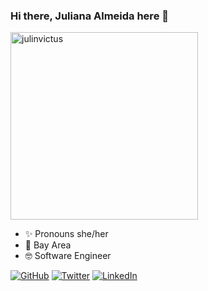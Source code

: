 ### Hi there, Juliana Almeida here 👋

<!--
**julinvictus/julinvictus** is a ✨ _special_ ✨ repository because its `README.md` (this file) appears on your GitHub profile.

Here are some ideas to get you started:

- 🔭 I’m currently working on ...
- 🌱 I’m currently learning ...
- 👯 I’m looking to collaborate on ...
- 🤔 I’m looking for help with ...
- 💬 Ask me about ...
- 📫 How to reach me: ...
- 😄 Pronouns: ...
- ⚡ Fun fact: ...
-->

<img src="https://julinvictus.s3-us-west-2.amazonaws.com/julinvictus.jpg" alt="julinvictus" width="300"/>

- ✨ Pronouns she/her <br>
- 🌁 Bay Area <br>
- 🤓 Software Engineer

<a href="https://github.com/julinvictus"><img src="https://img.shields.io/github/followers/julinvictus.svg?label=GitHub&style=social" alt="GitHub"></a>
<a href="https://twitter.com/JFArebelyell"><img src="https://img.shields.io/twitter/follow/JFArebelyell?label=Twitter&style=social" alt="Twitter"></a>
<a href="https://www.linkedin.com/in/julianaalmeida78"><img src="https://img.shields.io/badge/LinkedIn--_.svg?style=social&logo=linkedin" alt="LinkedIn"></a>
